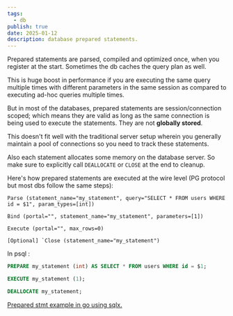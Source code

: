 ```yaml
---
tags:
  - db
publish: true
date: 2025-01-12
description: database prepared statements.
---
```


Prepared statements are parsed, compiled and optimized once, when you register at the start. 
Sometimes the db caches the query plan as well. 

This is huge boost in performance if you are executing the same query multiple times with different parameters in the same session as compared to executing ad-hoc queries multiple times.

But in most of the databases, prepared statements are session/connection scoped; which means they are valid as long as the same connection is being used to execute the statements. They are not **globally stored**. 

This doesn't fit well with the traditional server setup wherein you generally maintain a pool of connections so you need to track these statements.

Also each statement allocates some memory on the database server. So make sure to explicitly call `DEALLOCATE` or `CLOSE` at the end to cleanup.

Here's how prepared statements are executed at the wire level (PG protocol but most dbs follow the same steps):

```
Parse (statement_name="my_statement", query="SELECT * FROM users WHERE id = $1", param_types=[int])

Bind (portal="", statement_name="my_statement", parameters=[1])

Execute (portal="", max_rows=0)

[Optional] `Close (statement_name="my_statement")

```
In psql : 

```sql
PREPARE my_statement (int) AS SELECT * FROM users WHERE id = $1;

EXECUTE my_statement (1);

DEALLOCATE my_statement;
```

[Prepared stmt example in go using sqlx.](https://jmoiron.github.io/sqlx/)
